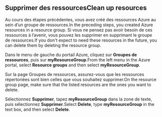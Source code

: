 ## <a name="clean-up-resources"></a><span data-ttu-id="ecdf8-101">Supprimer des ressources</span><span class="sxs-lookup"><span data-stu-id="ecdf8-101">Clean up resources</span></span>

<span data-ttu-id="ecdf8-102">Au cours des étapes précédentes, vous avez créé des ressources Azure au sein d’un groupe de ressources.</span><span class="sxs-lookup"><span data-stu-id="ecdf8-102">In the preceding steps, you created Azure resources in a resource group.</span></span> <span data-ttu-id="ecdf8-103">Si vous ne pensez pas avoir besoin de ces ressources à l’avenir, vous pouvez les supprimer en supprimant le groupe de ressources.</span><span class="sxs-lookup"><span data-stu-id="ecdf8-103">If you don't expect to need these resources in the future, you can delete them by deleting the resource group.</span></span>
 
<span data-ttu-id="ecdf8-104">Dans le menu de gauche du portail Azure, cliquez sur **Groupes de ressources**, puis sur **myResourceGroup**.</span><span class="sxs-lookup"><span data-stu-id="ecdf8-104">From the left menu in the Azure portal, select **Resource groups** and then select **myResourceGroup**.</span></span>

<span data-ttu-id="ecdf8-105">Sur la page Groupes de ressources, assurez-vous que les ressources répertoriées sont bien celles que vous souhaitez supprimer.</span><span class="sxs-lookup"><span data-stu-id="ecdf8-105">On the resource group page, make sure that the listed resources are the ones you want to delete.</span></span>

<span data-ttu-id="ecdf8-106">Sélectionnez **Supprimer**, tapez **myResourceGroup** dans la zone de texte, puis sélectionnez **Supprimer**.</span><span class="sxs-lookup"><span data-stu-id="ecdf8-106">Select **Delete**, type **myResourceGroup** in the text box, and then select **Delete**.</span></span>
